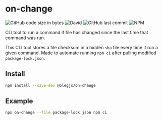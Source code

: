 # on-change

![GitHub code size in bytes](https://img.shields.io/github/languages/code-size/olegjs/on-change)
![David](https://img.shields.io/david/olegjs/on-change)
![GitHub last commit](https://img.shields.io/github/last-commit/olegjs/on-change)
![NPM](https://img.shields.io/npm/l/@olegjs/on-change)

CLI tool to run a command if file has changed since the last time that command
was run.

This CLI tool stores a file checksum in a hidden `sha` file every time it run a
given command. Made to automate running `npm ci` after pulling modified
`package-lock.json`.

## Install

```sh
npm install --save-dev @olegjs/on-change
```

## Example

```sh
npx on-change --file package-lock.json npm ci
```
